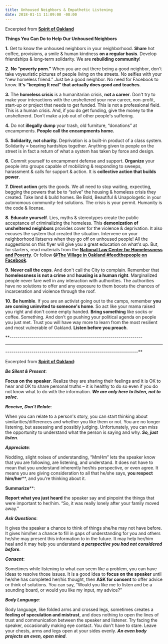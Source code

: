 ```yaml
---
title: Unhoused Neighbors & Empathetic Listening
date: 2018-01-11 11:09:00 -08:00
---
```


Excerpted from [**Spirit of Oakland**](https://spiritofoakland.com/)
 
**Things You Can Do to Help Our Unhoused Neighbors** 

**1.**	Get to know the unhoused neighbors in your neighborhood.  **Share** hot coffee, provisions, a smile & human kindness **on a regular basis**.  Develop friendships & long-term solidarity.  We are **rebuilding community**!

**2.**	**No “poverty porn.”**   When you are out there being a good neighbor, don't take voyeuristic pictures of people living on the streets.  No selfies with your “new homeless friend.”  Just be a good neighbor.  No need for Facebook to know.  **It's “keeping It real” that actually does good and teaches**.

**3.**	The **homeless crisis** is a humanitarian crisis, **not a career**.   Don't try to make your interactions with the unsheltered your new career, non-profit, start-up or project that needs to get funded.  This is not a professional field.  This is a human crisis.  And, if you do get funding, give the money to the unsheltererd.  Don't make a job out of other people's suffering.

**4.**	Do not **illegally dump** your trash, old furniture, “donations” at encampments.  **People call the encampments home.**

**5.**	**Solidarity, not charity.**  Deprivation is a built-in product of a class system.  Solidarity = bearing hardships together.  Anything given to people on the street is in fact a return of what a system has taken by force and design.

**6.**	Commit yourself to encampment defense and support.  **Organize** your people into groups capable of mobilizing & responding to sweeps, harassment & calls for support & action.  It is **collective action that builds power**.

**7.**	**Direct action** gets the goods.  We all need to stop waiting, expecting, begging the powers that be to “solve” the housing & homeless crisis they created.  Take land & build homes.  Be Bold, Beautiful & Unapologetic in your autonomous community-led solutions.  The crisis is your permit. Humanity is the code & license.

**8.**	**Educate yourself**.  Lies, myths & stereotypes create the public acceptance of criminalizing the homeless.  This **demonization of unsheltered neighbors** provides cover for the violence & deprivation. It also excuses the system that created the situation.  Intervene on your neighborhood listservs when they go off on unhoused people!  All the suggestions on this flyer will give you a great education on what's up.  But, for starters, read materials from the [**National Law Center for Homelessness and Poverty**](https://www.nichp.org/).  Or follow [**@The Village in Oakland #feedthepeople on Facebook**](https://www.facebook.com/The-Village-in-Oakland-feedthepeople-731643677003021/).

**9.**	**Never call the cops**.  And don't call the City to complain.  Remember that **homelessness is not a crime** and **housing is a human right**.  Marginalized people never fare well in any interaction with authorities.  The authorities have no solutions to offer and any exposure to them boosts the chances of incarceration and violence through the roof.

**10.**	**Be humble**.  If you are an activist going out to the camps, remember **you are coming uninvited to someone's home**.  So act like your mama raised you right and don't come empty handed.  **Bring something** like socks or coffee.  Something.  And don't go pushing your political agenda on people you just met.  Trust you will have way more to learn from the most resilient and most vulnerable of Oakland.  **Listen before you preach**.

**------------------------------------------------------------------
******************************************************************
------------------------------------------------------------------**

Excerpted from [**Spirit of Oakland**](https://spiritofoakland.com/):

***Be Silent & Present***:

**Focus on the speaker**.  Realize they are sharing their feelings and it is OK to hear and OK to share personal truths – it is healthy to do so even if you do not know what to do with the information.  ***We are only here to listen, not to solve***.

***Receive, Don't Relate***:

When you can relate to a person's story, you can start thinking about similarities/differences and whether you like them or not.  You are no longer listening, but assessing and possibly judging.  Unfortunately, you can miss the opportunity to understand what the person is saying and why.  ***So, just listen***.

***Appreciate***:

Nodding, slight noises of understanding, “MmHm” lets the speaker know that you are following, are listening, and understand.  It does not have to mean that you understand inherently her/his perspective, or even agree.  It means you are giving consideration to all that he/she says, **you respect him/her****, and you're thinking about it.

**Summarize****:

**Report what you just heard** the speaker say and pinpoint the things that were important to her/him.  “So, it was really lonely after your family moved away.”

***Ask Questions***:

It gives the speaker a chance to think of things she/he may not have before.  It gives him/her a chance to fill in gaps of understanding for you and others he/she may present this information to in the future.  It may help her/him heal and it may help you understand ***a perspective you had not considered before***.

***Consent***:

Sometimes while listening to what can seem like a problem, you can have ideas to resolve those issues.  It is a good idea to **focus on the speaker** until he/she has completed her/his thought, then **ASK for consent** to offer advice or think of solutions.  You can say, “Would you like me to listen and be a sounding board, or would you like my input, my advice?”

***Body Language***:

Body language, like folded arms and crossed legs, sometimes creates a **feeling of speculation and mistrust**, and does nothing to open the lines of trust and communication between the speaker and listener.  Try facing the speaker, occasionally making eye contact.  You don't have to stare.  Leave your chests, arms and legs open at your sides evenly.  ***An even body projects an even, open mind***.